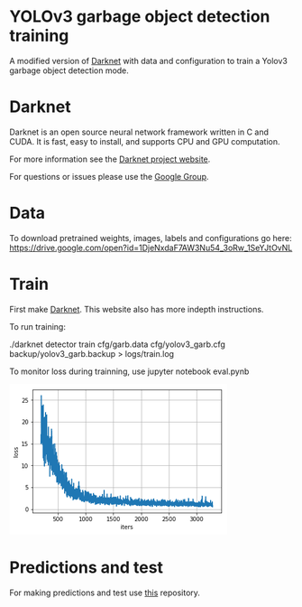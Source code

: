 # YOLOv3 garbage object detection training

A modified version of [Darknet](http://pjreddie.com/darknet) with data and configuration to train a Yolov3 garbage object detection mode.

# Darknet #
Darknet is an open source neural network framework written in C and CUDA. It is fast, easy to install, and supports CPU and GPU computation.

For more information see the [Darknet project website](http://pjreddie.com/darknet).

For questions or issues please use the [Google Group](https://groups.google.com/forum/#!forum/darknet).

# Data

To download pretrained weights, images, labels and configurations go here:
https://drive.google.com/open?id=1DjeNxdaF7AW3Nu54_3oRw_1SeYJtOvNL

# Train

First make [Darknet](https://pjreddie.com/darknet/yolo/).  This website also has more indepth instructions.

To run training:

./darknet detector train cfg/garb.data cfg/yolov3_garb.cfg backup/yolov3_garb.backup > logs/train.log

To monitor loss during trainning, use jupyter notebook eval.pynb

![Training loss](/data/loss.png)

# Predictions and test

For making predictions and test use [this](https://github.com/maartensukel/yolov3-pytorch-garbage-detection) repository.
